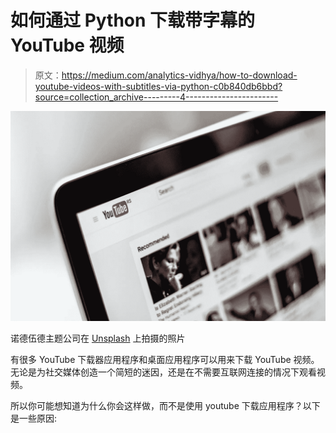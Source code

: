 # 如何通过 Python 下载带字幕的 YouTube 视频

> 原文：<https://medium.com/analytics-vidhya/how-to-download-youtube-videos-with-subtitles-via-python-c0b840db6bbd?source=collection_archive---------4----------------------->

![](img/2dc63614da60be0757a5d72f526e6c66.png)

诺德伍德主题公司在 [Unsplash](https://unsplash.com/s/photos/youtube?utm_source=unsplash&utm_medium=referral&utm_content=creditCopyText) 上拍摄的照片

有很多 YouTube 下载器应用程序和桌面应用程序可以用来下载 YouTube 视频。无论是为社交媒体创造一个简短的迷因，还是在不需要互联网连接的情况下观看视频。

所以你可能想知道为什么你会这样做，而不是使用 youtube 下载应用程序？以下是一些原因: